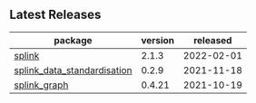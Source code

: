 ## Latest Releases
| package | version | released |
|--------------|-----------|-------------|
| [splink](https://github.com/moj-analytical-services/splink) | 2.1.3 | 2022-02-01 |
| [splink_data_standardisation](https://github.com/moj-analytical-services/splink_data_standardisation) | 0.2.9 | 2021-11-18 |
| [splink_graph](https://github.com/moj-analytical-services/splink_graph) | 0.4.21 | 2021-10-19 |
